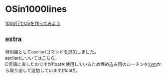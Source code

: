 # OSin1000lines

[1000行でOSを作ってみよう](https://operating-system-in-1000-lines.vercel.app/ja/ "1000行でOSを作ってみよう")

## extra
特別編としてasciiartコマンドを追加しました。  
asciiartについては[こちら](http://haserin09.la.coocan.jp/asciiart.html "番外編：ASCIIART（マンデルブロ集合）ベンチマーク")。  
C言語に直したのですがfloatを使用しているため埋め込み用のルーチンを[llvm](https://github.com/llvm/llvm-project "llvm-project")から取り出して追加しています(float/)。
